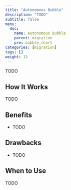 ```yaml
---
title: "Autonomous Bubble"
description: "TODO"
subtitle: false
menu:
  doc:
    name: Autonomous Bubble
    parent: migration
    pre: bubble_chart
categories: [migration]
tags: []
weight: 13
---
```


TODO

## How It Works

TODO

## Benefits

- TODO

## Drawbacks

- TODO

## When to Use

TODO
